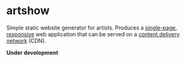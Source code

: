# artshow

Simple static website generator for artists. Produces a [single-page][], [responsive][] web application that can be served on a [content delivery network][] (CDN).

**Under development**

[content delivery network]:https://en.wikipedia.org/wiki/Content_delivery_network
[responsive]:https://en.wikipedia.org/wiki/Responsive_web_design
[single-page]:https://en.wikipedia.org/wiki/Single-page_application
